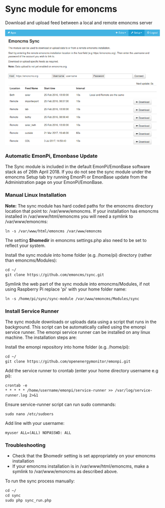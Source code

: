 # Sync module for emoncms

Download and upload feed between a local and remote emoncms server

![syncmodule.png](syncmodule.png)

### Automatic EmonPi, Emonbase Update

The Sync module is included in the default EmonPi/EmonBase software stack as of 26th April 2018. If you do not see the sync module under the emoncms Setup tab try running EmonPi or EmonBase update from the Administration page on your EmonPi/EmonBase.

### Manual Linux Installation

**Note:** The sync module has hard coded paths for the emoncms directory location that point to: /var/www/emoncms. If your installation has emoncms installed in /var/www/html/emoncms you will need a symlink to /var/www/emoncms:

    ln -s /var/www/html/emoncms /var/www/emoncms
    
The setting **$homedir** in emoncms settings.php also need to be set to reflect your system.    

Install the sync module into home folder (e.g. /home/pi) directory (rather than emoncms/Modules):

    cd ~/
    git clone https://github.com/emoncms/sync.git

Symlink the web part of the sync module into emoncms/Modules, if not using Raspberry Pi replace 'pi' with your home folder name:

    ln -s /home/pi/sync/sync-module /var/www/emoncms/Modules/sync
    
### Install Service Runner

The sync module downloads or uploads data using a script that runs in the background. This script can be automatically called using the emonpi service runner. The emonpi service runner can be installed on any linux machine. The installation steps are:

Install the emonpi repository into home folder (e.g. /home/pi):

    cd ~/
    git clone https://github.com/openenergymonitor/emonpi.git
 
Add the service runner to crontab (enter your home directory username e.g pi):

    crontab -e
    * * * * * /home/username/emonpi/service-runner >> /var/log/service-runner.log 2>&1
    
Ensure service-runner script can run sudo commands:

    sudo nano /etc/sudoers
    
Add line with your username: 

    myuser ALL=(ALL) NOPASSWD: ALL

### Troubleshooting

- Check that the $homedir setting is set appropriately on your emoncms installation
- If your emoncms installation is in /var/www/html/emoncms, make a symlink to /var/www/emoncms as described above.

To run the sync process manually:

    cd ~/
    cd sync
    sudo php sync_run.php
